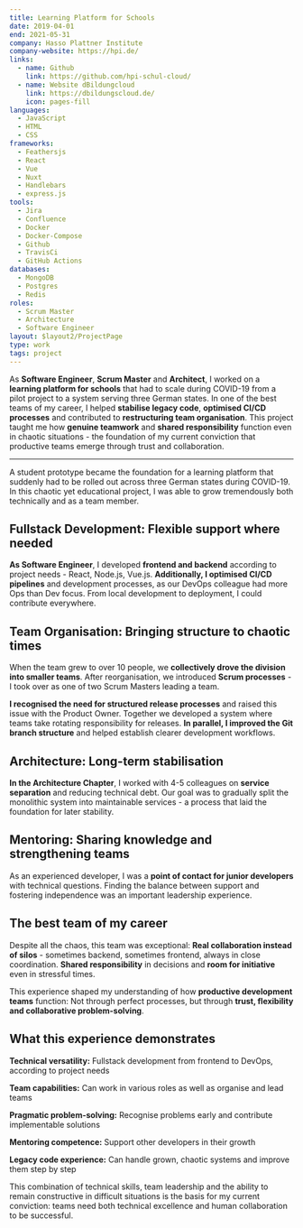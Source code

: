 ```yaml
---
title: Learning Platform for Schools
date: 2019-04-01
end: 2021-05-31
company: Hasso Plattner Institute
company-website: https://hpi.de/
links:
  - name: Github
    link: https://github.com/hpi-schul-cloud/
  - name: Website dBildungcloud
    link: https://dbildungscloud.de/
    icon: pages-fill
languages:
  - JavaScript
  - HTML
  - CSS
frameworks:
  - Feathersjs
  - React
  - Vue
  - Nuxt
  - Handlebars
  - express.js
tools:
  - Jira
  - Confluence
  - Docker
  - Docker-Compose
  - Github
  - TravisCi
  - GitHub Actions
databases:
  - MongoDB
  - Postgres
  - Redis
roles:
  - Scrum Master
  - Architecture
  - Software Engineer
layout: $layout2/ProjectPage
type: work
tags: project
---
```


As **Software Engineer**, **Scrum Master** and **Architect**, I worked on a **learning platform for schools** that had to scale during COVID-19 from a pilot project to a system serving three German states. In one of the best teams of my career, I helped **stabilise legacy code**, **optimised CI/CD processes** and contributed to **restructuring team organisation**. This project taught me how **genuine teamwork** and **shared responsibility** function even in chaotic situations - the foundation of my current conviction that productive teams emerge through trust and collaboration.

---

A student prototype became the foundation for a learning platform that suddenly had to be rolled out across three German states during COVID-19. In this chaotic yet educational project, I was able to grow tremendously both technically and as a team member.

## Fullstack Development: Flexible support where needed

**As Software Engineer**, I developed **frontend and backend** according to project needs - React, Node.js, Vue.js. **Additionally, I optimised CI/CD pipelines** and development processes, as our DevOps colleague had more Ops than Dev focus. From local development to deployment, I could contribute everywhere.

## Team Organisation: Bringing structure to chaotic times

When the team grew to over 10 people, we **collectively drove the division into smaller teams**. After reorganisation, we introduced **Scrum processes** - I took over as one of two Scrum Masters leading a team.

**I recognised the need for structured release processes** and raised this issue with the Product Owner. Together we developed a system where teams take rotating responsibility for releases. **In parallel, I improved the Git branch structure** and helped establish clearer development workflows.

## Architecture: Long-term stabilisation

**In the Architecture Chapter**, I worked with 4-5 colleagues on **service separation** and reducing technical debt. Our goal was to gradually split the monolithic system into maintainable services - a process that laid the foundation for later stability.

## Mentoring: Sharing knowledge and strengthening teams

As an experienced developer, I was a **point of contact for junior developers** with technical questions. Finding the balance between support and fostering independence was an important leadership experience.

## The best team of my career

Despite all the chaos, this team was exceptional: **Real collaboration instead of silos** - sometimes backend, sometimes frontend, always in close coordination. **Shared responsibility** in decisions and **room for initiative** even in stressful times.

This experience shaped my understanding of how **productive development teams** function: Not through perfect processes, but through **trust, flexibility and collaborative problem-solving**.

## What this experience demonstrates

**Technical versatility:** Fullstack development from frontend to DevOps, according to project needs

**Team capabilities:** Can work in various roles as well as organise and lead teams

**Pragmatic problem-solving:** Recognise problems early and contribute implementable solutions

**Mentoring competence:** Support other developers in their growth

**Legacy code experience:** Can handle grown, chaotic systems and improve them step by step

This combination of technical skills, team leadership and the ability to remain constructive in difficult situations is the basis for my current conviction: teams need both technical excellence and human collaboration to be successful.
